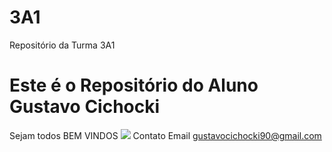 # 3A1
Repositório da Turma 3A1
# Este é o Repositório do Aluno Gustavo Cichocki
Sejam todos BEM VINDOS
![](https://media1.tenor.com/m/PKKCAakpBZIAAAAC/neyney-neymar.gif) 
Contato Email gustavocichocki90@gmail.com
